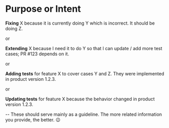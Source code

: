 Purpose or Intent
=================

__Fixing__ X because it is currently doing Y which is incorrect. It should be doing Z.

or

__Extending__ X because I need it to do Y so that I can update / add more test cases; PR #123 depends on it.

or

__Adding tests__ for feature X to cover cases Y and Z. They were implemented in product version 1.2.3.

or

__Updating tests__ for feature X because the behavior changed in product version 1.2.3.

--
These should serve mainly as a guideline. The more related information you provide, the better. :wink:
